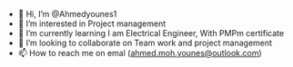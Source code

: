 - 👋 Hi, I’m @Ahmedyounes1
- 👀 I’m interested in Project management
- 🌱 I’m currently learning I am Electrical Engineer, With PMPm certificate
- 💞️ I’m looking to collaborate on Team work and project management
- 📫 How to reach me on emal (ahmed.moh.younes@outlook.com)

<!---
Ahmedyounes1/Ahmedyounes1 is a ✨ special ✨ repository because its `README.md` (this file) appears on your GitHub profile.
You can click the Preview link to take a look at your changes.
--->
